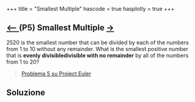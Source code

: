 +++
title = "Smallest Multiple"
hascode = true
hasplotly = true
+++

## [⟵ ](/activity/project_euler/problem_4/) (P5) Smallest Multiple [ →](/activity/project_euler/problem_6/)


$2520$ is the smallest number that can be divided by each of the numbers from $1$ to $10$ without any remainder.
What is the smallest positive number that is <strong class="tooltip">evenly divisible<span class="tooltiptext">divisible with no remainder</span></strong> by all of the numbers from $1$ to $20$?


>[Problema 5 su Project Euler](https://projecteuler.net/problem=5)

## Soluzione

